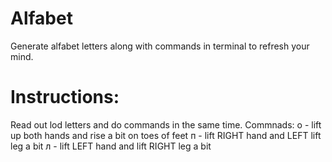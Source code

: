# Alfabet
Generate alfabet letters along with commands in terminal to refresh your mind.

# Instructions:

Read out lod letters and do commands in the same time.
Commnads:
  о - lift up both hands and rise a bit on toes of feet
  п - lift RIGHT hand and LEFT lift leg a bit
  л - lift LEFT hand and lift RIGHT leg a bit
